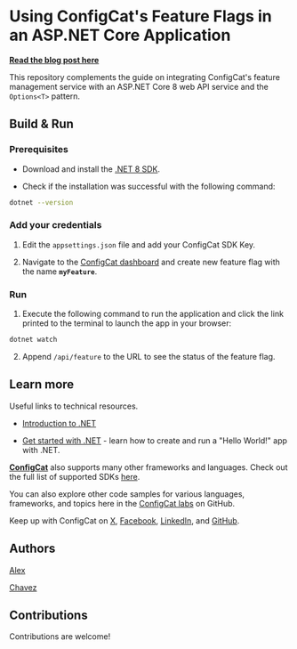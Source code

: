 # Using ConfigCat's Feature Flags in an ASP.NET Core Application

**[Read the blog post here](https://configcat.com/blog/2021/10/10/aspnetcore-options-pattern/)**

This repository complements the guide on integrating ConfigCat's feature management service with an ASP.NET Core 8 web API service and the `Options<T>` pattern.

## Build & Run

### Prerequisites

- Download and install the [.NET 8 SDK](https://dotnet.microsoft.com/en-us/learn/aspnet/blazor-tutorial/install).

- Check if the installation was successful with the following command:

```sh
dotnet --version
```

### Add your credentials

1. Edit the `appsettings.json` file and add your ConfigCat SDK Key.

2. Navigate to the [ConfigCat dashboard](https://app.configcat.com) and create new feature flag with the name **`myFeature`**.

### Run

1. Execute the following command to run the application and click the link printed to the terminal to launch the app in your browser:

```sh
dotnet watch
```

2. Append `/api/feature` to the URL to see the status of the feature flag.

## Learn more

Useful links to technical resources.

- [Introduction to .NET](https://dotnet.microsoft.com/en-us/learn/dotnet/what-is-dotnet)

- [Get started with .NET](https://learn.microsoft.com/en-us/dotnet/core/get-started) - learn how to create and run a "Hello World!" app with .NET.

[**ConfigCat**](https://configcat.com) also supports many other frameworks and languages. Check out the full list of supported SDKs [here](https://configcat.com/docs/sdk-reference/overview/).

You can also explore other code samples for various languages, frameworks, and topics here in the [ConfigCat labs](https://github.com/configcat-labs) on GitHub.

Keep up with ConfigCat on [X](https://x.com/configcat), [Facebook](https://www.facebook.com/configcat), [LinkedIn](https://www.linkedin.com/company/configcat/), and [GitHub](https://github.com/configcat).

## Authors

[Alex](https://github.com/bigmirc)

[Chavez](https://github.com/codedbychavez)

## Contributions

Contributions are welcome!
